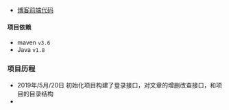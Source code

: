 - [博客前端代码](https://github.com/wmwgithub/react-blog)
#### 项目依赖
- maven `v3.6`
- Java  `v1.8`
### 项目历程
- 2019年/5月/20日
  初始化项目构建了登录接口，对文章的增删改查接口，和项目的目录结构
- 
